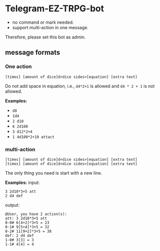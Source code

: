 # Telegram-EZ-TRPG-bot

- no command or mark needed.
- support multi-action in one message.

Therefore, please set this bot as admin.


## message formats

### One action
```
[times] [amount of dice]d<dice sides>[equation] [extra text]
```

Do not add space in equation, i.e., `d4*2+1` is allowed and `d4 * 2 + 1` is not allowed.

**Examples:**
- `d8`
- `1d4`
- `2 d10`
- `6 2d100`
- `3 d12*2+4`
- `1 4d100*2+10 attact`

### multi-action
```
[times] [amount of dice]d<dice sides>[equation] [extra text]
[times] [amount of dice]d<dice sides>[equation] [extra text]
```

The only thing you need is start with a new line.

**Examples:**
input:
```
3 2d10*3+5 att
2 d4 def
```
output:
```
@User, you have 2 action(s):
att: 3 2d10*3+5 att
0-0# 6[4+2]*3+5 = 23
0-1# 9[5+4]*3+5 = 32
0-2# 11[9+2]*3+5 = 38
def: 2 d4 def
1-0# 3[3] = 3
1-1# 4[4] = 4
```
